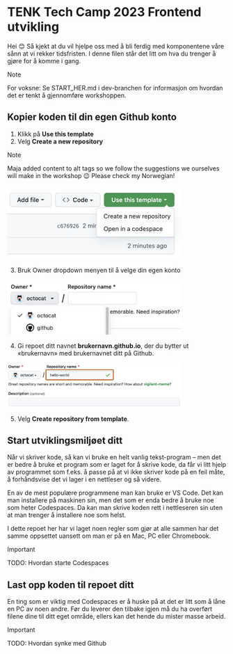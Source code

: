 # TENK Tech Camp 2023 Frontend utvikling

Hei 😊 Så kjekt at du vil hjelpe oss med å bli ferdig med komponentene våre sånn at vi rekker tidsfristen. I denne filen står det litt om hva du trenger å gjøre for å komme i gang.

> [!NOTE]  
> For voksne: Se START_HER.md i dev-branchen for informasjon om hvordan det er tenkt å gjennomføre workshoppen. 

## Kopier koden til din egen Github konto

1. Klikk på **Use this template**
2. Velg **Create a new repository**

> [!NOTE]  
> Maja added content to alt tags so we follow the suggestions we ourselves will make in the workshop 😉
> Please check my Norwegian!

<img alt="En dropdown åpnet under knappen «Bruk denne malen»." src="assets/use-this-template-button.webp" width="400">

3. Bruk Owner dropdown menyen til å velge din egen konto

<img alt="«Owner» menyen er åpen og viser to konto. Menyen vises ved siden av et «Repository» felt." src="assets/create-repository-owner.webp" width="400">

4. Gi repoet ditt navnet **brukernavn.github.io**, der du bytter ut «brukernavn» med brukernavnet ditt på Github.

<img alt="«Repository» feltet er valgt og inneholder navnet «hello-world»." src="assets/create-repository-name.webp" width="400">

5. Velg **Create repository from template**.

## Start utviklingsmiljøet ditt

Når vi skriver kode, så kan vi bruke en helt vanlig tekst-program – men det er bedre å bruke et program som er laget for å skrive kode, da får vi litt hjelp av programmet som f.eks. å passe på at vi ikke skriver kode på en feil måte, å forhåndsvise det vi lager i en nettleser og så videre.

En av de mest populære programmene man kan bruke er VS Code. Det kan man installere på maskinen sin, men det som er enda bedre å bruke noe som heter Codespaces. Da kan man skrive koden rett i nettleseren sin uten at man trenger å installere noe som helst. 

I dette repoet her har vi laget noen regler som gjør at alle sammen har det samme oppsettet uansett om man er på en Mac, PC eller Chromebook.

> [!IMPORTANT]  
> TODO: Hvordan starte Codespaces


## Last opp koden til repoet ditt

En ting som er viktig med Codespaces er å huske på at det er litt som å låne en PC av noen andre. Før du leverer den tilbake igjen må du ha overført filene dine til ditt eget område, ellers kan det hende du mister masse arbeid. 

> [!IMPORTANT]  
> TODO: Hvordan synke med Github

